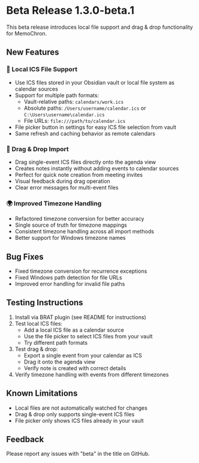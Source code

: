 # Beta Release 1.3.0-beta.1

This beta release introduces local file support and drag & drop functionality for MemoChron.

## New Features

### 📁 Local ICS File Support
- Use ICS files stored in your Obsidian vault or local file system as calendar sources
- Support for multiple path formats:
  - Vault-relative paths: `calendars/work.ics`
  - Absolute paths: `/Users/username/calendar.ics` or `C:\Users\username\calendar.ics`
  - File URLs: `file:///path/to/calendar.ics`
- File picker button in settings for easy ICS file selection from vault
- Same refresh and caching behavior as remote calendars

### 🎯 Drag & Drop Import
- Drag single-event ICS files directly onto the agenda view
- Creates notes instantly without adding events to calendar sources
- Perfect for quick note creation from meeting invites
- Visual feedback during drag operation
- Clear error messages for multi-event files

### 🌍 Improved Timezone Handling
- Refactored timezone conversion for better accuracy
- Single source of truth for timezone mappings
- Consistent timezone handling across all import methods
- Better support for Windows timezone names

## Bug Fixes
- Fixed timezone conversion for recurrence exceptions
- Fixed Windows path detection for file URLs
- Improved error handling for invalid file paths

## Testing Instructions

1. Install via BRAT plugin (see README for instructions)
2. Test local ICS files:
   - Add a local ICS file as a calendar source
   - Use the file picker to select ICS files from your vault
   - Try different path formats
3. Test drag & drop:
   - Export a single event from your calendar as ICS
   - Drag it onto the agenda view
   - Verify note is created with correct details
4. Verify timezone handling with events from different timezones

## Known Limitations
- Local files are not automatically watched for changes
- Drag & drop only supports single-event ICS files
- File picker only shows ICS files already in your vault

## Feedback
Please report any issues with "beta" in the title on GitHub.
